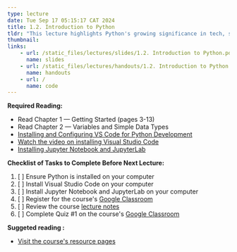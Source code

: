 ```yaml
---
type: lecture
date: Tue Sep 17 05:15:17 CAT 2024
title: 1.2. Introduction to Python
tldr: "This lecture highlights Python's growing significance in tech, spanning web development, data science, and AI. We'll explore its simplicity as an ideal first language and its versatility for various career paths. We'll examine Python's real-world applications in industry and research, and how this course develops widely applicable problem-solving skills. The session concludes with installing Python and writing our first program.."
thumbnail: 
links: 
    - url: /static_files/lectures/slides/1.2. Introduction to Python.pdf
      name: slides
    - url: /static_files/lectures/handouts/1.2. Introduction to Python.pdf
      name: handouts
    - url: /
      name: code
---
```

**Required Reading:**
- Read Chapter 1 — Getting Started (pages 3-13)
- Read Chapter 2 — Variables and Simple Data Types
- [Installing and Configuring VS Code for Python Development](https://realpython.com/python-development-visual-studio-code/)
- [Watch the video on installing Visual Studio Code](https://realpython.com/lessons/introduction-visual-studio-code/)
- [Installing Jupyter Notebook and JupyterLab](https://jupyter.org/install)

**Checklist of Tasks to Complete Before Next Lecture:**
1. [ ] Ensure Python is installed on your computer
2. [ ] Install Visual Studio Code on your computer
3. [ ] Install Jupyter Notebook and JupyterLab on your computer
4. [ ] Register for the course's [Google Classroom](https://classroom.google.com/c/NzA0NTM5MTcyOTY1?cjc=7bd7fo4)
5. [ ] Review the course [lecture notes](https://qiriro.com/ete2162/schedule/)
6. [ ] Complete Quiz #1 on the course's [Google Classroom](https://classroom.google.com/c/NzA0NTM5MTcyOTY1?cjc=7bd7fo4)

**Suggeted reading :**
- [Visit the course's resource pages](https://qiriro.com/ete2162/materials/)




